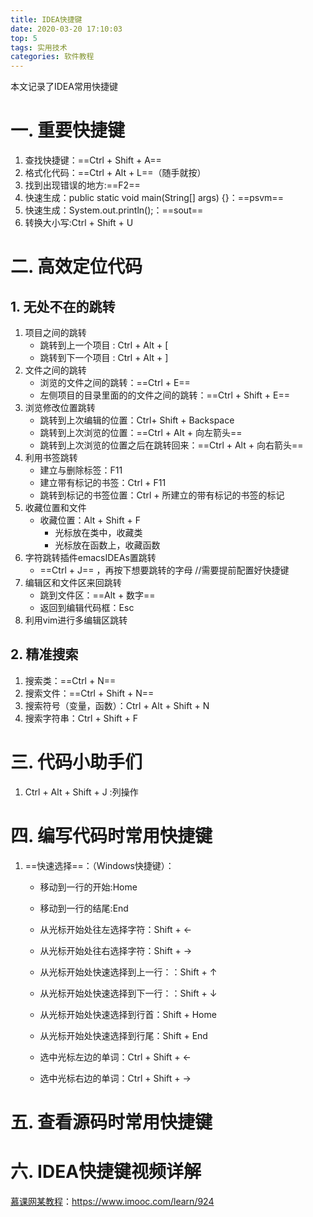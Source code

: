 ```yaml
---
title: IDEA快捷键
date: 2020-03-20 17:10:03
top: 5
tags: 实用技术
categories: 软件教程
---
```


本文记录了IDEA常用快捷键

<!-- more -->

# 一. 重要快捷键

1. 查找快捷键：==Ctrl + Shift + A==
2. 格式化代码：==Ctrl + Alt + L==（随手就按）
3. 找到出现错误的地方:==F2==
4. 快速生成：public static void main(String[] args) {}：==psvm==
5. 快速生成：System.out.println();：==sout==
6. 转换大小写:Ctrl + Shift + U

# 二. 高效定位代码

## 1. 无处不在的跳转

1. 项目之间的跳转
   - 跳转到上一个项目 : Ctrl + Alt + [
   - 跳转到下一个项目 : Ctrl + Alt + ] 
2. 文件之间的跳转
   - 浏览的文件之间的跳转：==Ctrl + E== 
   - 左侧项目的目录里面的的文件之间的跳转：==Ctrl + Shift + E==
3. 浏览修改位置跳转
   - 跳转到上次编辑的位置：Ctrl+ Shift + Backspace
   - 跳转到上次浏览的位置：==Ctrl + Alt + 向左箭头==
   - 跳转到上次浏览的位置之后在跳转回来：==Ctrl + Alt + 向右箭头== 
4. 利用书签跳转
   - 建立与删除标签：F11
   - 建立带有标记的书签：Ctrl + F11
   - 跳转到标记的书签位置：Ctrl + 所建立的带有标记的书签的标记  
5. 收藏位置和文件
   - 收藏位置：Alt + Shift + F
     - 光标放在类中，收藏类
     - 光标放在函数上，收藏函数
6. 字符跳转插件emacsIDEAs置跳转
   - ==Ctrl + J== ，再按下想要跳转的字母 //需要提前配置好快捷键
7. 编辑区和文件区来回跳转
   - 跳到文件区：==Alt + 数字== 
   - 返回到编辑代码框：Esc
8. 利用vim进行多编辑区跳转

## 2. 精准搜索

1. 搜索类：==Ctrl + N==
2. 搜索文件：==Ctrl + Shift + N==
3. 搜索符号（变量，函数）：Ctrl + Alt + Shift + N
4. 搜索字符串：Ctrl + Shift + F

# 三. 代码小助手们

1. Ctrl + Alt + Shift + J :列操作



# 四. 编写代码时常用快捷键



1. ==快速选择==：（Windows快捷键）：

   - 移动到一行的开始:Home
   - 移动到一行的结尾:End

   -  从光标开始处往左选择字符：Shift + ←
   -  从光标开始处往右选择字符：Shift + →
   -  从光标开始处快速选择到上一行：：Shift + ↑
   -  从光标开始处快速选择到下一行：：Shift + ↓
   -  从光标开始处快速选择到行首：Shift + Home
   -  从光标开始处快速选择到行尾：Shift + End
   -  选中光标左边的单词：Ctrl + Shift + ←
   -  选中光标右边的单词：Ctrl + Shift + →

# 五. 查看源码时常用快捷键



# 六. IDEA快捷键视频详解

[慕课网某教程](https://www.imooc.com/learn/924)：https://www.imooc.com/learn/924

